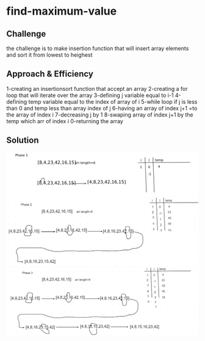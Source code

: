 # find-maximum-value
## Challenge

the challenge is to make insertion function  that will insert array elements and sort it from lowest to heighest
## Approach & Efficiency
1-creating an  insertionsort function that accept an array
2-creating a for loop that will iterate over the array 
3-defining  j variable equal to i-1
4-defining temp variable equal to the index of array of i
5-while loop if j is less than 0 and temp less than array index of j
6-having an array of index j+1 =to the array of index i
7-decreasing j by 1
8-swaping array of index j+1 by the temp which arr of index i
0-returning the array

## Solution
![pass1](assets/phase1.png)
![pass2](assets/phase2.png)
![pass3](assets/phase3.png)

